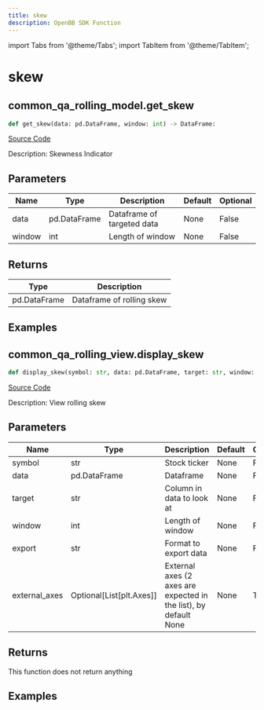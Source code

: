 ```yaml
---
title: skew
description: OpenBB SDK Function
---
```


import Tabs from '@theme/Tabs';
import TabItem from '@theme/TabItem';

# skew

<Tabs>
<TabItem value="model" label="Model" default>

## common_qa_rolling_model.get_skew

```python title='openbb_terminal/common/quantitative_analysis/rolling_model.py'
def get_skew(data: pd.DataFrame, window: int) -> DataFrame:
```
[Source Code](https://github.com/OpenBB-finance/OpenBBTerminal/tree/main/openbb_terminal/common/quantitative_analysis/rolling_model.py#L106)

Description: Skewness Indicator

## Parameters

| Name | Type | Description | Default | Optional |
| ---- | ---- | ----------- | ------- | -------- |
| data | pd.DataFrame | Dataframe of targeted data | None | False |
| window | int | Length of window | None | False |

## Returns

| Type | Description |
| ---- | ----------- |
| pd.DataFrame | Dataframe of rolling skew |

## Examples



</TabItem>
<TabItem value="view" label="View">

## common_qa_rolling_view.display_skew

```python title='openbb_terminal/common/quantitative_analysis/rolling_view.py'
def display_skew(symbol: str, data: pd.DataFrame, target: str, window: int, export: str, external_axes: Optional[List[matplotlib.axes._axes.Axes]]) -> None:
```
[Source Code](https://github.com/OpenBB-finance/OpenBBTerminal/tree/main/openbb_terminal/common/quantitative_analysis/rolling_view.py#L342)

Description: View rolling skew

## Parameters

| Name | Type | Description | Default | Optional |
| ---- | ---- | ----------- | ------- | -------- |
| symbol | str | Stock ticker | None | False |
| data | pd.DataFrame | Dataframe | None | False |
| target | str | Column in data to look at | None | False |
| window | int | Length of window | None | False |
| export | str | Format to export data | None | False |
| external_axes | Optional[List[plt.Axes]] | External axes (2 axes are expected in the list), by default None | None | True |

## Returns

This function does not return anything

## Examples



</TabItem>
</Tabs>